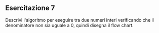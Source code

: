 ## Esercitazione 7
Descrivi l'algoritmo per eseguire tra due numeri interi verificando che il denominatore non sia uguale a 0, quindi disegna il flow chart.
